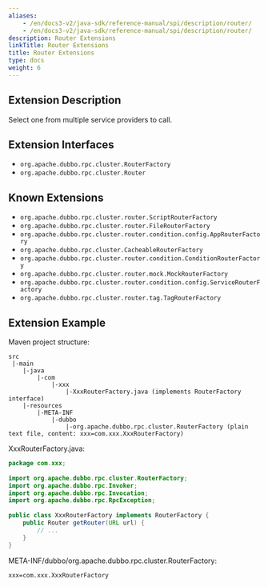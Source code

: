 ```yaml
---
aliases:
    - /en/docs3-v2/java-sdk/reference-manual/spi/description/router/
    - /en/docs3-v2/java-sdk/reference-manual/spi/description/router/
description: Router Extensions
linkTitle: Router Extensions
title: Router Extensions
type: docs
weight: 6
---
```







## Extension Description

Select one from multiple service providers to call.

## Extension Interfaces

* `org.apache.dubbo.rpc.cluster.RouterFactory`
* `org.apache.dubbo.rpc.cluster.Router`

## Known Extensions

* `org.apache.dubbo.rpc.cluster.router.ScriptRouterFactory`
* `org.apache.dubbo.rpc.cluster.router.FileRouterFactory`
* `org.apache.dubbo.rpc.cluster.router.condition.config.AppRouterFactory`
* `org.apache.dubbo.rpc.cluster.CacheableRouterFactory`
* `org.apache.dubbo.rpc.cluster.router.condition.ConditionRouterFactory`
* `org.apache.dubbo.rpc.cluster.router.mock.MockRouterFactory`
* `org.apache.dubbo.rpc.cluster.router.condition.config.ServiceRouterFactory`
* `org.apache.dubbo.rpc.cluster.router.tag.TagRouterFactory`

## Extension Example

Maven project structure:

```
src
 |-main
    |-java
        |-com
            |-xxx
                |-XxxRouterFactory.java (implements RouterFactory interface)
    |-resources
        |-META-INF
            |-dubbo
                |-org.apache.dubbo.rpc.cluster.RouterFactory (plain text file, content: xxx=com.xxx.XxxRouterFactory)

```

XxxRouterFactory.java:

```java
package com.xxx;
 
import org.apache.dubbo.rpc.cluster.RouterFactory;
import org.apache.dubbo.rpc.Invoker;
import org.apache.dubbo.rpc.Invocation;
import org.apache.dubbo.rpc.RpcException;
 
public class XxxRouterFactory implements RouterFactory {
    public Router getRouter(URL url) {
        // ...
    }
}
```

META-INF/dubbo/org.apache.dubbo.rpc.cluster.RouterFactory:

```properties
xxx=com.xxx.XxxRouterFactory
```

